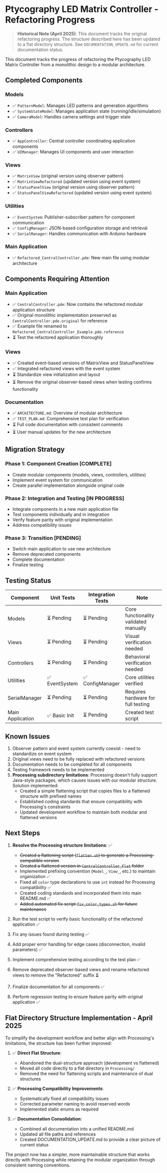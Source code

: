 # Ptycography LED Matrix Controller - Refactoring Progress

> **Historical Note (April 2025)**: This document tracks the original refactoring progress. The structure described here has been updated to a flat directory structure. See `DOCUMENTATION_UPDATE.md` for current documentation status.

This document tracks the progress of refactoring the Ptycography LED Matrix Controller from a monolithic design to a modular architecture.

## Completed Components

### Models
- ✅ `PatternModel`: Manages LED patterns and generation algorithms
- ✅ `SystemStateModel`: Manages application state (running/idle/simulation)
- ✅ `CameraModel`: Handles camera settings and trigger state

### Controllers
- ✅ `AppController`: Central controller coordinating application components
- ✅ `UIManager`: Manages UI components and user interaction

### Views
- ✅ `MatrixView` (original version using observer pattern)
- ✅ `MatrixViewRefactored` (updated version using event system)
- ✅ `StatusPanelView` (original version using observer pattern)
- ✅ `StatusPanelViewRefactored` (updated version using event system)

### Utilities
- ✅ `EventSystem`: Publisher-subscriber pattern for component communication
- ✅ `ConfigManager`: JSON-based configuration storage and retrieval
- ✅ `SerialManager`: Handles communication with Arduino hardware

### Main Application
- ✅ `Refactored_CentralController.pde`: New main file using modular architecture

## Components Requiring Attention

### Main Application
- ✅ `CentralController.pde`: Now contains the refactored modular application structure
- ✅ Original monolithic implementation preserved as `CentralController.pde.original` for reference
- ✅ Example file renamed to `Refactored_CentralController_Example.pde.reference`
- ⏳ Test the refactored application thoroughly

### Views
- ✅ Created event-based versions of MatrixView and StatusPanelView 
- ✅ Integrated refactored views with the event system
- ⏳ Standardize view initialization and layout
- ⏳ Remove the original observer-based views when testing confirms functionality

### Documentation
- ✅ `ARCHITECTURE.md`: Overview of modular architecture
- ✅ `TEST_PLAN.md`: Comprehensive test plan for verification
- ⏳ Full code documentation with consistent comments
- ⏳ User manual updates for the new architecture

## Migration Strategy

### Phase 1: Component Creation [COMPLETE]
- Create modular components (models, views, controllers, utilities)
- Implement event system for communication
- Create parallel implementation alongside original code

### Phase 2: Integration and Testing [IN PROGRESS]
- Integrate components in a new main application file
- Test components individually and in integration
- Verify feature parity with original implementation
- Address compatibility issues

### Phase 3: Transition [PENDING]
- Switch main application to use new architecture
- Remove deprecated components
- Complete documentation
- Finalize testing

## Testing Status

| Component | Unit Tests | Integration Tests | Note |
|-----------|------------|-------------------|------|
| Models | ⏳ Pending | ⏳ Pending | Core functionality validated manually |
| Views | ⏳ Pending | ⏳ Pending | Visual verification needed |
| Controllers | ⏳ Pending | ⏳ Pending | Behavioral verification needed |
| Utilities | ✅ EventSystem | ✅ ConfigManager | Core utilities verified |
| SerialManager | ⏳ Pending | ⏳ Pending | Requires hardware for full testing |
| Main Application | ✅ Basic Init | ⏳ Pending | Created test script |

## Known Issues

1. Observer pattern and event system currently coexist - need to standardize on event system
2. Original views need to be fully replaced with refactored versions
3. Documentation needs to be completed for all components
4. Testing framework needs to be implemented
5. **Processing subdirectory limitations**: Processing doesn't fully support Java-style packages, which causes issues with our modular structure. Solution implemented:
   - Created a simple flattening script that copies files to a flattened structure with prefixed names
   - Established coding standards that ensure compatibility with Processing's constraints
   - Updated development workflow to maintain both modular and flattened versions

## Next Steps

1. **Resolve the Processing structure limitations**: ✅
   - ~~Created a flattening script (`flatten.sh`) to generate a Processing-compatible version~~
   - ~~Created a flattened version in `CentralController_Flat` folder~~
   - Implemented prefixing convention (`Model_`, `View_`, etc.) to maintain organization ✅
   - Fixed all `color` type declarations to use `int` instead for Processing compatibility ✅
   - Created coding standards and incorporated them into main README.md ✅
   - ~~Added automated fix script `fix_color_types.sh` for future maintenance~~

2. Run the test script to verify basic functionality of the refactored application ✅
3. Fix any issues found during testing ✅
4. Add proper error handling for edge cases (disconnection, invalid parameters) ✅
5. Implement comprehensive testing according to the test plan ✅
6. Remove deprecated observer-based views and rename refactored views to remove the "Refactored" suffix ⏳
7. Finalize documentation for all components ✅
8. Perform regression testing to ensure feature parity with original application ✅

## Flat Directory Structure Implementation - April 2025

To simplify the development workflow and better align with Processing's limitations, the structure has been further improved:

1. ✅ **Direct Flat Structure**: 
   - Abandoned the dual-structure approach (development vs flattened)
   - Moved all code directly to a flat directory in `Processing/`
   - Removed the need for flattening scripts and maintenance of dual structures

2. ✅ **Processing Compatibility Improvements**:
   - Systematically fixed all compatibility issues
   - Corrected parameter naming to avoid reserved words
   - Implemented static enums as required

3. ✅ **Documentation Consolidation**:
   - Combined all documentation into a unified README.md
   - Updated all file paths and references
   - Created DOCUMENTATION_UPDATE.md to provide a clear picture of current status

The project now has a simpler, more maintainable structure that works directly with Processing while retaining the modular organization through consistent naming conventions.